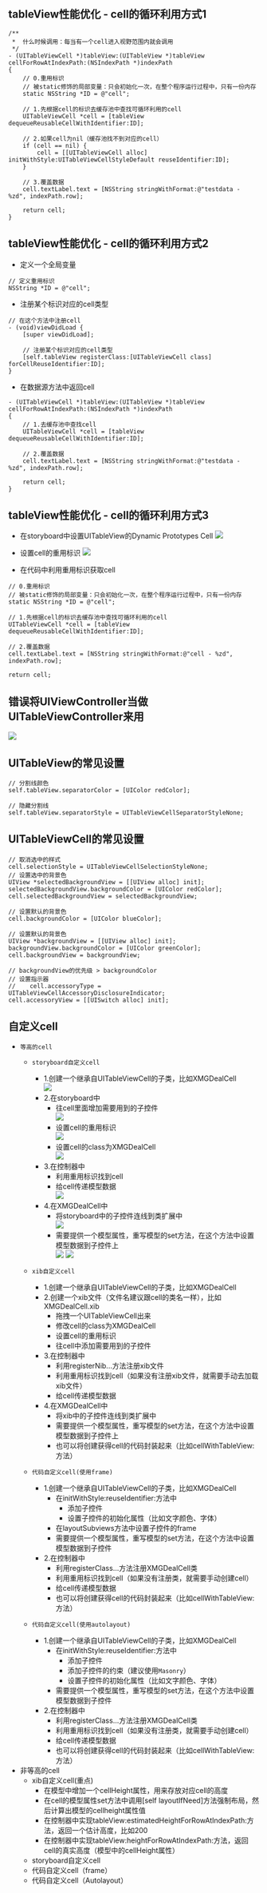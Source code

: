 ## tableView性能优化 - cell的循环利用方式1

```objc
/**
 *  什么时候调用：每当有一个cell进入视野范围内就会调用
 */
- (UITableViewCell *)tableView:(UITableView *)tableView cellForRowAtIndexPath:(NSIndexPath *)indexPath
{
    // 0.重用标识
    // 被static修饰的局部变量：只会初始化一次，在整个程序运行过程中，只有一份内存
    static NSString *ID = @"cell";

    // 1.先根据cell的标识去缓存池中查找可循环利用的cell
    UITableViewCell *cell = [tableView dequeueReusableCellWithIdentifier:ID];

    // 2.如果cell为nil（缓存池找不到对应的cell）
    if (cell == nil) {
        cell = [[UITableViewCell alloc] initWithStyle:UITableViewCellStyleDefault reuseIdentifier:ID];
    }

    // 3.覆盖数据
    cell.textLabel.text = [NSString stringWithFormat:@"testdata - %zd", indexPath.row];

    return cell;
}
```
## tableView性能优化 - cell的循环利用方式2
- 定义一个全局变量

```objc
// 定义重用标识
NSString *ID = @"cell";
```

- 注册某个标识对应的cell类型

```objc
// 在这个方法中注册cell
- (void)viewDidLoad {
    [super viewDidLoad];

    // 注册某个标识对应的cell类型
    [self.tableView registerClass:[UITableViewCell class] forCellReuseIdentifier:ID];
}
```

- 在数据源方法中返回cell

```objc
- (UITableViewCell *)tableView:(UITableView *)tableView cellForRowAtIndexPath:(NSIndexPath *)indexPath
{
    // 1.去缓存池中查找cell
    UITableViewCell *cell = [tableView dequeueReusableCellWithIdentifier:ID];

    // 2.覆盖数据
    cell.textLabel.text = [NSString stringWithFormat:@"testdata - %zd", indexPath.row];

    return cell;
}
```

## tableView性能优化 - cell的循环利用方式3
- 在storyboard中设置UITableView的Dynamic Prototypes Cell
![](images/Snip20150602_152.png)

- 设置cell的重用标识
![](images/Snip20150602_153.png)

- 在代码中利用重用标识获取cell

```objc
// 0.重用标识
// 被static修饰的局部变量：只会初始化一次，在整个程序运行过程中，只有一份内存
static NSString *ID = @"cell";

// 1.先根据cell的标识去缓存池中查找可循环利用的cell
UITableViewCell *cell = [tableView dequeueReusableCellWithIdentifier:ID];

// 2.覆盖数据
cell.textLabel.text = [NSString stringWithFormat:@"cell - %zd", indexPath.row];

return cell;
```
## 错误将UIViewController当做UITableViewController来用
![](images/Snip20150602_110.png)

## UITableView的常见设置
```objc
// 分割线颜色
self.tableView.separatorColor = [UIColor redColor];

// 隐藏分割线
self.tableView.separatorStyle = UITableViewCellSeparatorStyleNone;
```

## UITableViewCell的常见设置
```objc
// 取消选中的样式
cell.selectionStyle = UITableViewCellSelectionStyleNone;
// 设置选中的背景色
UIView *selectedBackgroundView = [[UIView alloc] init];
selectedBackgroundView.backgroundColor = [UIColor redColor];
cell.selectedBackgroundView = selectedBackgroundView;

// 设置默认的背景色
cell.backgroundColor = [UIColor blueColor];

// 设置默认的背景色
UIView *backgroundView = [[UIView alloc] init];
backgroundView.backgroundColor = [UIColor greenColor];
cell.backgroundView = backgroundView;

// backgroundView的优先级 > backgroundColor
// 设置指示器
//    cell.accessoryType = UITableViewCellAccessoryDisclosureIndicator;
cell.accessoryView = [[UISwitch alloc] init];
```

## 自定义cell
- `等高的cell`
    - `storyboard自定义cell`
        - 1.创建一个继承自UITableViewCell的子类，比如XMGDealCell<br>
        ![](images/Snip20150602_305.png)
        - 2.在storyboard中
            - 往cell里面增加需要用到的子控件<br>
            ![](images/Snip20150602_302.png)
            - 设置cell的重用标识<br>
            ![](images/Snip20150602_303.png)
            - 设置cell的class为XMGDealCell<br>
            ![](images/Snip20150602_304.png)
        - 3.在控制器中
            - 利用重用标识找到cell
            - 给cell传递模型数据<br>
            ![](images/Snip20150602_301.png)
        - 4.在XMGDealCell中
            - 将storyboard中的子控件连线到类扩展中<br>
            ![](images/Snip20150602_299.png)
            - 需要提供一个模型属性，重写模型的set方法，在这个方法中设置模型数据到子控件上<br>
            ![](images/Snip20150602_298.png)
            ![](images/Snip20150602_300.png)

    - `xib自定义cell`
        - 1.创建一个继承自UITableViewCell的子类，比如XMGDealCell<br>
        - 2.创建一个xib文件（文件名建议跟cell的类名一样），比如XMGDealCell.xib
            - 拖拽一个UITableViewCell出来
            - 修改cell的class为XMGDealCell
            - 设置cell的重用标识
            - 往cell中添加需要用到的子控件
        - 3.在控制器中
            - 利用registerNib...方法注册xib文件
            - 利用重用标识找到cell（如果没有注册xib文件，就需要手动去加载xib文件）
            - 给cell传递模型数据<br>
        - 4.在XMGDealCell中
            - 将xib中的子控件连线到类扩展中
            - 需要提供一个模型属性，重写模型的set方法，在这个方法中设置模型数据到子控件上
            - 也可以将创建获得cell的代码封装起来（比如cellWithTableView:方法）

    - `代码自定义cell(使用frame)`
        - 1.创建一个继承自UITableViewCell的子类，比如XMGDealCell
            - 在initWithStyle:reuseIdentifier:方法中
                - 添加子控件
                - 设置子控件的初始化属性（比如文字颜色、字体）
            - 在layoutSubviews方法中设置子控件的frame
            - 需要提供一个模型属性，重写模型的set方法，在这个方法中设置模型数据到子控件
        - 2.在控制器中
            - 利用registerClass...方法注册XMGDealCell类
            - 利用重用标识找到cell（如果没有注册类，就需要手动创建cell）
            - 给cell传递模型数据
            - 也可以将创建获得cell的代码封装起来（比如cellWithTableView:方法）

    - `代码自定义cell(使用autolayout)`
        - 1.创建一个继承自UITableViewCell的子类，比如XMGDealCell
            - 在initWithStyle:reuseIdentifier:方法中
                - 添加子控件
                - 添加子控件的约束（建议使用`Masonry`）
                - 设置子控件的初始化属性（比如文字颜色、字体）
            - 需要提供一个模型属性，重写模型的set方法，在这个方法中设置模型数据到子控件
        - 2.在控制器中
            - 利用registerClass...方法注册XMGDealCell类
            - 利用重用标识找到cell（如果没有注册类，就需要手动创建cell）
            - 给cell传递模型数据
            - 也可以将创建获得cell的代码封装起来（比如cellWithTableView:方法）
- 非等高的cell
    - xib自定义cell(重点)
        - 在模型中增加一个cellHeight属性，用来存放对应cell的高度
        - 在cell的模型属性set方法中调用[self layoutIfNeed]方法强制布局，然后计算出模型的cellheight属性值
        - 在控制器中实现tableView:estimatedHeightForRowAtIndexPath:方法，返回一个估计高度，比如200
        - 在控制器中实现tableView:heightForRowAtIndexPath:方法，返回cell的真实高度（模型中的cellHeight属性）
    - storyboard自定义cell
    - 代码自定义cell（frame）
    - 代码自定义cell（Autolayout）
